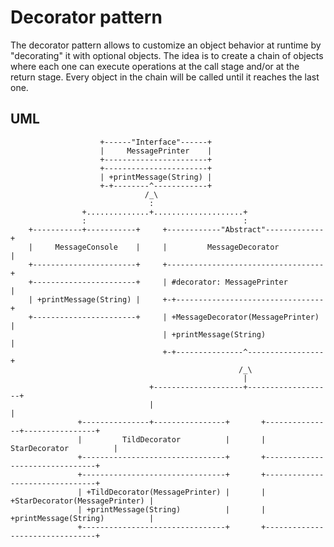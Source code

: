 # Decorator pattern #
The decorator pattern allows to customize an object behavior at runtime by "decorating" it with optional objects.
The idea is to create a chain of objects where each one can execute operations at the call stage and/or at the return stage. Every object in the chain will be called until it reaches the last one.

## UML ##

                        +------"Interface"------+                                             
                        |     MessagePrinter    |                                             
                        +-----------------------+                                             
                        +-----------------------+                                             
                        | +printMessage(String) |                                             
                        +-+--------^------------+                                             
                                  /_\                                                            
                                   :                                                          
                    +..............+....................+                                     
                    :                                   :                                     
        +-----------+-----------+     +------------"Abstract"-------------+
        |     MessageConsole    |     |         MessageDecorator          |
        +-----------------------+     +-----------------------------------+
        +-----------------------+     | #decorator: MessagePrinter        |
        | +printMessage(String) |     +-+---------------------------------+
        +-----------------------+     | +MessageDecorator(MessagePrinter) |
                                      | +printMessage(String)             |                   
                                      +-+---------------^-----------------+                   
                                                       /_\                                     
                                                        |                                     
                                   +--------------------+-------------------+                 
                                   |                                        |                 
                   +---------------+----------------+       +---------------+----------------+
                   |         TildDecorator          |       |         StarDecorator          |
                   +--------------------------------+       +--------------------------------+
                   +--------------------------------+       +--------------------------------+
                   | +TildDecorator(MessagePrinter) |       | +StarDecorator(MessagePrinter) |
                   | +printMessage(String)          |       | +printMessage(String)          |
                   +--------------------------------+       +--------------------------------+

